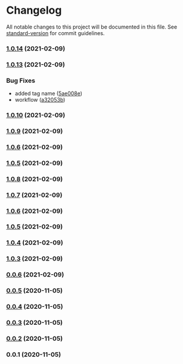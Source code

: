 # Changelog

All notable changes to this project will be documented in this file. See [standard-version](https://github.com/conventional-changelog/standard-version) for commit guidelines.

### [1.0.14](https://github.com/rupeshtiwari/fsms-angular-pubsub/compare/v1.0.13...v1.0.14) (2021-02-09)

### [1.0.13](https://github.com/rupeshtiwari/fsms-angular-pubsub/compare/v1.0.12...v1.0.13) (2021-02-09)


### Bug Fixes

* added tag name ([5ae008e](https://github.com/rupeshtiwari/fsms-angular-pubsub/commit/5ae008e96fcb7a545b58a797c4e9eb31dea851dd))
* workflow ([a32053b](https://github.com/rupeshtiwari/fsms-angular-pubsub/commit/a32053b2e93ae7006a0017ea825a88c8a66efb65))

### [1.0.10](https://github.com/rupeshtiwari/fsms-angular-pubsub/compare/v1.0.9...v1.0.10) (2021-02-09)

### [1.0.9](https://github.com/rupeshtiwari/fsms-angular-pubsub/compare/v1.0.8...v1.0.9) (2021-02-09)

### [1.0.6](https://github.com/rupeshtiwari/fsms-angular-pubsub/compare/v1.0.8...v1.0.6) (2021-02-09)

### [1.0.5](https://github.com/rupeshtiwari/fsms-angular-pubsub/compare/v1.0.8...v1.0.5) (2021-02-09)

### [1.0.8](https://github.com/rupeshtiwari/fsms-angular-pubsub/compare/v1.0.7...v1.0.8) (2021-02-09)

### [1.0.7](https://github.com/rupeshtiwari/fsms-angular-pubsub/compare/v1.0.6...v1.0.7) (2021-02-09)

### [1.0.6](https://github.com/rupeshtiwari/fsms-angular-pubsub/compare/v1.0.5...v1.0.6) (2021-02-09)

### [1.0.5](https://github.com/rupeshtiwari/fsms-angular-pubsub/compare/v1.0.4...v1.0.5) (2021-02-09)

### [1.0.4](https://github.com/rupeshtiwari/fsms-angular-pubsub/compare/v1.0.3...v1.0.4) (2021-02-09)

### [1.0.3](https://github.com/rupeshtiwari/fsms-angular-pubsub/compare/v0.0.6...v1.0.3) (2021-02-09)

### [0.0.6](https://github.com/rupeshtiwari/fsms-angular-pubsub/compare/v0.0.5...v0.0.6) (2021-02-09)

### [0.0.5](https://github.com/rupeshtiwari/fsms-angular-pubsub/compare/v0.0.4...v0.0.5) (2020-11-05)

### [0.0.4](https://github.com/rupeshtiwari/fsms-angular-pubsub/compare/v0.0.3...v0.0.4) (2020-11-05)

### [0.0.3](https://github.com/rupeshtiwari/fsms-angular-pubsub/compare/v0.0.2...v0.0.3) (2020-11-05)

### [0.0.2](https://github.com/rupeshtiwari/fsms-angular-pubsub/compare/v0.0.1...v0.0.2) (2020-11-05)

### 0.0.1 (2020-11-05)
